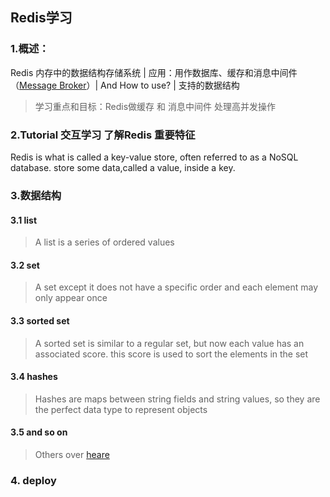 
## Redis学习

### 1.概述：

Redis 内存中的数据结构存储系统 | 应用：用作数据库、缓存和消息中间件（[Message Broker](https://en.wikipedia.org/wiki/Message_broker)）| And How to use? | 支持的数据结构

> 学习重点和目标：Redis做缓存 和 消息中间件 处理高并发操作

### 2.Tutorial 交互学习 了解Redis 重要特征

Redis is what is called a key-value store, often referred to as a NoSQL database. store  some data,called a value, inside a key.

### 3.数据结构

#### 3.1 list

> A list is a series of ordered values

#### 3.2 set

> A set except it does not have a specific order and each element may only appear once

#### 3.3 sorted set 

> A sorted set is similar to a regular set, but now each value has an associated score. this score is used to sort the elements in the set

#### 3.4 hashes 

> Hashes are maps between string fields and string values, so they are the perfect data type to represent objects

#### 3.5 and so on

> Others over [heare](http://www.redis.cn/)

### 4. deploy




